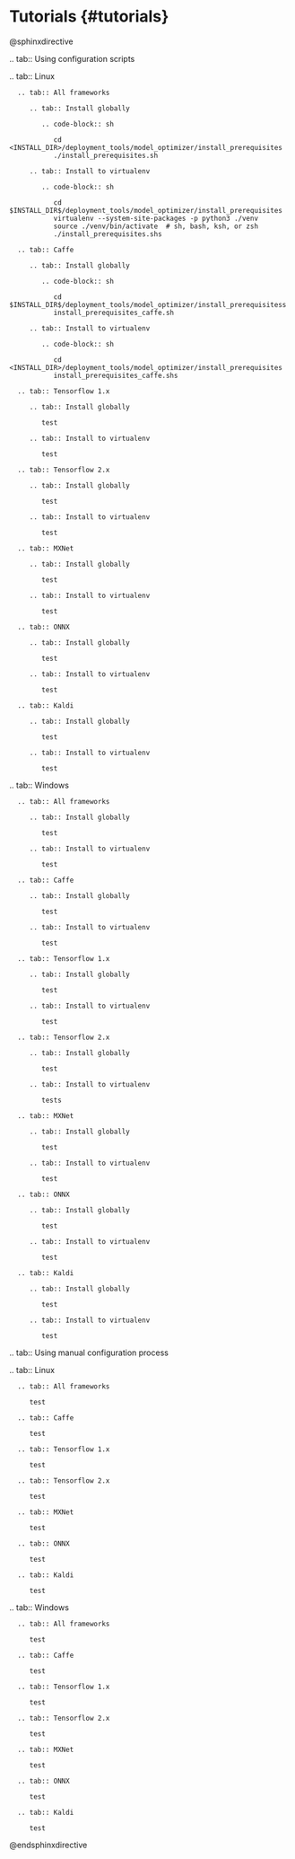 # Tutorials {#tutorials}


@sphinxdirective

.. tab:: Using configuration scripts

   .. tab:: Linux

      .. tab:: All frameworks
      
         .. tab:: Install globally

            .. code-block:: sh

               cd <INSTALL_DIR>/deployment_tools/model_optimizer/install_prerequisites
               ./install_prerequisites.sh
         
         .. tab:: Install to virtualenv

            .. code-block:: sh

               cd $INSTALL_DIR$/deployment_tools/model_optimizer/install_prerequisites
               virtualenv --system-site-packages -p python3 ./venv
               source ./venv/bin/activate  # sh, bash, ksh, or zsh
               ./install_prerequisites.shs

      .. tab:: Caffe
      
         .. tab:: Install globally

            .. code-block:: sh

               cd $INSTALL_DIR$/deployment_tools/model_optimizer/install_prerequisitess
               install_prerequisites_caffe.sh
         
         .. tab:: Install to virtualenv

            .. code-block:: sh

               cd <INSTALL_DIR>/deployment_tools/model_optimizer/install_prerequisites
               install_prerequisites_caffe.shs

      .. tab:: Tensorflow 1.x
      
         .. tab:: Install globally

            test
         
         .. tab:: Install to virtualenv

            test

      .. tab:: Tensorflow 2.x
      
         .. tab:: Install globally

            test
         
         .. tab:: Install to virtualenv

            test

      .. tab:: MXNet
      
         .. tab:: Install globally

            test
         
         .. tab:: Install to virtualenv

            test

      .. tab:: ONNX
      
         .. tab:: Install globally

            test
         
         .. tab:: Install to virtualenv

            test

      .. tab:: Kaldi
      
         .. tab:: Install globally

            test
         
         .. tab:: Install to virtualenv

            test

   .. tab:: Windows

      .. tab:: All frameworks
      
         .. tab:: Install globally

            test
         
         .. tab:: Install to virtualenv

            test

      .. tab:: Caffe
      
         .. tab:: Install globally

            test
         
         .. tab:: Install to virtualenv

            test

      .. tab:: Tensorflow 1.x
      
         .. tab:: Install globally

            test
         
         .. tab:: Install to virtualenv

            test

      .. tab:: Tensorflow 2.x
      
         .. tab:: Install globally

            test
         
         .. tab:: Install to virtualenv

            tests

      .. tab:: MXNet
      
         .. tab:: Install globally

            test
         
         .. tab:: Install to virtualenv

            test

      .. tab:: ONNX
      
         .. tab:: Install globally

            test
         
         .. tab:: Install to virtualenv

            test

      .. tab:: Kaldi
      
         .. tab:: Install globally

            test
         
         .. tab:: Install to virtualenv

            test


.. tab:: Using manual configuration process

   .. tab:: Linux

      .. tab:: All frameworks
      
         test

      .. tab:: Caffe
      
         test

      .. tab:: Tensorflow 1.x
      
         test

      .. tab:: Tensorflow 2.x
      
         test

      .. tab:: MXNet
      
         test

      .. tab:: ONNX
      
         test

      .. tab:: Kaldi
      
         test


   .. tab:: Windows

      .. tab:: All frameworks
      
         test

      .. tab:: Caffe
      
         test

      .. tab:: Tensorflow 1.x
      
         test

      .. tab:: Tensorflow 2.x
      
         test

      .. tab:: MXNet
      
         test

      .. tab:: ONNX
      
         test

      .. tab:: Kaldi
      
         test

@endsphinxdirective